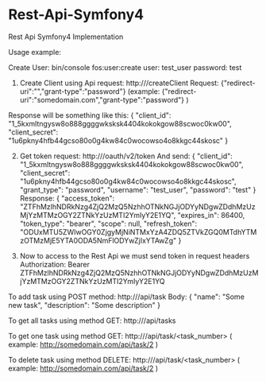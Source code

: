 # Rest-Api-Symfony4
Rest Api Symfony4 Implementation

Usage example:

Create User:
bin/console fos:user:create
user: test_user
password: test

1. Create Client using Api request:
http://<host>/createClient
Request:
{"redirect-uri":"<host>","grant-type":"password"} 
(example: {"redirect-uri":"somedomain.com","grant-type":"password"}  )

Response will be something like this:
{
"client_id": "1_5kxmltngysw8o888ggggwksksk4404kokokgow88scwoc0kw00",
"client_secret": "1u6pkny4hfb44gcso80o0g4kw84c0wocowso4o8kkgc44skosc"
}

2. Get token request:
http://<host>/oauth/v2/token
And send:
{
    "client_id": "1_5kxmltngysw8o888ggggwksksk4404kokokgow88scwoc0kw00",
    "client_secret": "1u6pkny4hfb44gcso80o0g4kw84c0wocowso4o8kkgc44skosc",
    "grant_type": "password",
    "username": "test_user",
    "password": "test"
}
Response:
{
"access_token": "ZTFhMzlhNDRkNzg4ZjQ2MzQ5NzhhOTNkNGJjODYyNDgwZDdhMzUzMjYzMTMzOGY2ZTNkYzUzMTI2YmIyY2E1YQ",
"expires_in": 86400,
"token_type": "bearer",
"scope": null,
"refresh_token": "ODUxMTU5ZWIwOGY0ZjgyMjNiNTMxYzA4ZDQ5ZTVkZGQ0MTdhYTMzOTMzMjE5YTA0ODA5NmFlODYwZjIxYTAwZg"
}

3. Now to access to the Rest Api we must send token in request headers
Authorization: Bearer ZTFhMzlhNDRkNzg4ZjQ2MzQ5NzhhOTNkNGJjODYyNDgwZDdhMzUzMjYzMTMzOGY2ZTNkYzUzMTI2YmIyY2E1YQ

To add task using POST method:
http://<host>/api/task
Body:
{
"name": "Some new task",
"description": "Some description"
}

To get all tasks using method GET:
http://<host>/api/tasks

To get one task using method GET:
http://<host>/api/task/<task_number> ( example: http://somedomain.com/api/task/2 )

To delete task using method DELETE:
http://<host>/api/task/<task_number> ( example: http://somedomain.com/api/task/2 )


